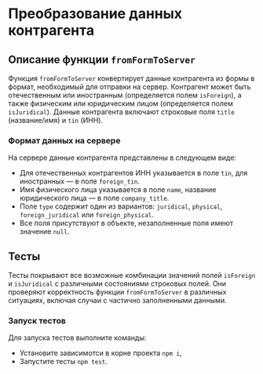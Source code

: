# Преобразование данных контрагента

## Описание функции `fromFormToServer`

Функция `fromFormToServer` конвертирует данные контрагента из формы в формат, необходимый для отправки на сервер. Контрагент может быть отечественным или иностранным (определяется полем `isForeign`), а также физическим или юридическим лицом (определяется полем `isJuridical`). Данные контрагента включают строковые поля `title` (название/имя) и `tin` (ИНН).

### Формат данных на сервере

На сервере данные контрагента представлены в следующем виде:
- Для отечественных контрагентов ИНН указывается в поле `tin`, для иностранных — в поле `foreign_tin`.
- Имя физического лица указывается в поле `name`, название юридического лица — в поле `company_title`.
- Поле `type` содержит один из вариантов: `juridical`, `physical`, `foreign_juridical` или `foreign_physical`.
- Все поля присутствуют в объекте, незаполненные поля имеют значение `null`.

## Тесты

Тесты покрывают все возможные комбинации значений полей `isForeign` и `isJuridical` с различными состояниями строковых полей. Они проверяют корректность функции `fromFormToServer` в различных ситуациях, включая случаи с частично заполненными данными.

### Запуск тестов

Для запуска тестов выполните команды:

- Установите зависимотси в корне проекта `npm i`,
- Запустите тесты `npm test`.